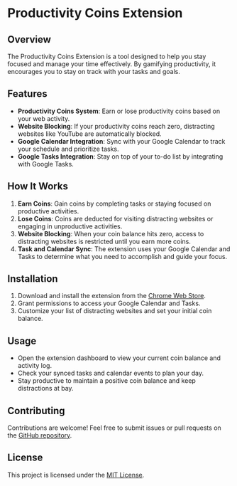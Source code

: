 # Productivity Coins Extension

## Overview  
The Productivity Coins Extension is a tool designed to help you stay focused and manage your time effectively. By gamifying productivity, it encourages you to stay on track with your tasks and goals.  

## Features  
- **Productivity Coins System**: Earn or lose productivity coins based on your web activity.  
- **Website Blocking**: If your productivity coins reach zero, distracting websites like YouTube are automatically blocked.  
- **Google Calendar Integration**: Sync with your Google Calendar to track your schedule and prioritize tasks.  
- **Google Tasks Integration**: Stay on top of your to-do list by integrating with Google Tasks.  

## How It Works  
1. **Earn Coins**: Gain coins by completing tasks or staying focused on productive activities.  
2. **Lose Coins**: Coins are deducted for visiting distracting websites or engaging in unproductive activities.  
3. **Website Blocking**: When your coin balance hits zero, access to distracting websites is restricted until you earn more coins.  
4. **Task and Calendar Sync**: The extension uses your Google Calendar and Tasks to determine what you need to accomplish and guide your focus.  

## Installation  
1. Download and install the extension from the [Chrome Web Store](#).  
2. Grant permissions to access your Google Calendar and Tasks.  
3. Customize your list of distracting websites and set your initial coin balance.  

## Usage  
- Open the extension dashboard to view your current coin balance and activity log.  
- Check your synced tasks and calendar events to plan your day.  
- Stay productive to maintain a positive coin balance and keep distractions at bay.  

## Contributing  
Contributions are welcome! Feel free to submit issues or pull requests on the [GitHub repository](#).  

## License  
This project is licensed under the [MIT License](LICENSE).  
